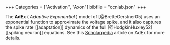+++
Categories = ["Activation", "Axon"]
bibfile = "ccnlab.json"
+++

The **AdEx** ( _Adaptive Exponential_ ) model of [@BretteGerstner05] uses an exponential function to approximate the voltage spike, and it also captures the spike rate [[adaptation]] dynamics of the full [@HodgkinHuxley52] [[spiking neuron]] equations. See this [Scholarpedia](http://www.scholarpedia.org/article/Adaptive_exponential_integrate-and-fire_model) article on AdEx for more details.



